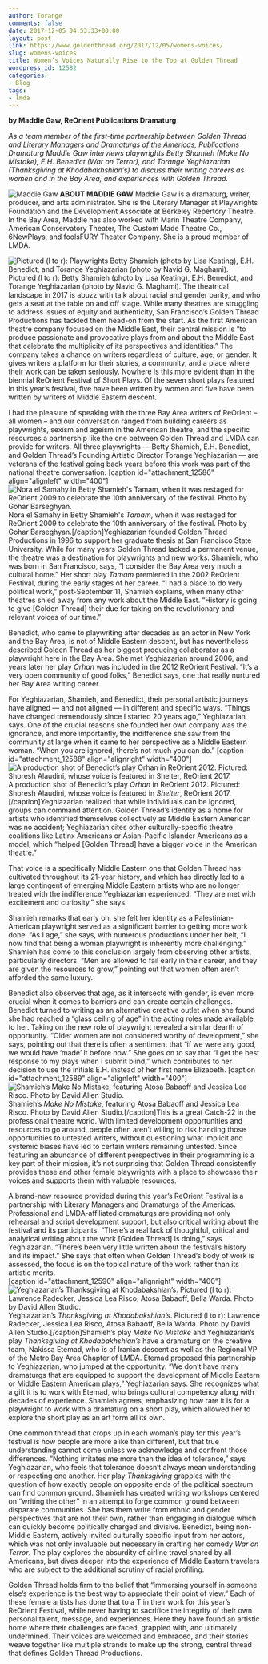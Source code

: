 ```yaml
---
author: Torange
comments: false
date: 2017-12-05 04:53:33+00:00
layout: post
link: https://www.goldenthread.org/2017/12/05/womens-voices/
slug: womens-voices
title: Women’s Voices Naturally Rise to the Top at Golden Thread
wordpress_id: 12582
categories:
- Blog
tags:
- lmda
---
```


**by Maddie Gaw, ReOrient Publications Dramaturg**

_As a team member of the first-time partnership between Golden Thread and [Literary Managers and Dramaturgs of the Americas](http://www.lmda.org),
Publications Dramaturg Maddie Gaw interviews playwrights Betty Shamieh (_Make No Mistake_), E.H. Benedict (_War on Terror_), and Torange Yeghiazarian (_Thanksgiving at Khodabakhshian’s_) to discuss their writing careers as women and in the Bay Area, and experiences with Golden Thread._

![Maddie Gaw](https://www.goldenthread.org/wp-content/uploads/2017/12/Maddie-Gaw.jpg)
**ABOUT MADDIE GAW** 
Maddie Gaw is a dramaturg, writer, producer, and arts administrator. She is the Literary Manager at Playwrights Foundation and the Development Associate at Berkeley Repertory Theatre. In the Bay Area, Maddie has also worked with Marin Theatre Company, American Conservatory Theater, The Custom Made Theatre Co., 6NewPlays, and foolsFURY Theater Company. She is a proud member of LMDA.

![Pictured (l to r): Playwrights Betty Shamieh (photo by Lisa Keating), E.H. Benedict, and Torange Yeghiazarian (photo by Navid G. Maghami).](https://www.goldenthread.org/wp-content/uploads/2017/12/BayArea-Playwrights.jpg) Pictured (l to r): Betty Shamieh (photo by Lisa Keating), E.H. Benedict, and Torange Yeghiazarian (photo by Navid G. Maghami).
The theatrical landscape in 2017 is abuzz with talk about racial and gender parity, and who gets a seat at the table on and off stage. While many theatres are struggling to address issues of equity and authenticity, San Francisco’s Golden Thread Productions has tackled them head-on from the start. As the first American theatre company focused on the Middle East, their central mission is “to produce passionate and provocative plays from and about the Middle East that celebrate the multiplicity of its perspectives and identities.” The company takes a chance on writers regardless of culture, age, or gender. It gives writers a platform for their stories, a community, and a place where their work can be taken seriously. Nowhere is this more evident than in the biennial ReOrient Festival of Short Plays. Of the seven short plays featured in this year’s festival, five have been written by women and five have been written by writers of Middle Eastern descent.

I had the pleasure of speaking with the three Bay Area writers of ReOrient – all women – and our conversation ranged from building careers as playwrights, sexism and ageism in the American theatre, and the specific resources a partnership like the one between Golden Thread and LMDA can provide for writers. All three playwrights — Betty Shamieh, E.H. Benedict, and Golden Thread’s Founding Artistic Director Torange Yeghiazarian — are veterans of the festival going back years before this work was part of the national theatre conversation.
[caption id="attachment_12586" align="alignleft" width="400"]![Nora el Samahy in Betty Shamieh's Tamam, when it was restaged for ReOrient 2009 to celebrate the 10th anniversary of the festival. Photo by Gohar Barseghyan.](https://www.goldenthread.org/wp-content/uploads/2017/12/Tamam.jpg)Nora el Samahy in Betty Shamieh's _Tamam_, when it was restaged for ReOrient 2009 to celebrate the 10th anniversary of the festival. Photo by Gohar Barseghyan.[/caption]Yeghiazarian founded Golden Thread Productions in 1996 to support her graduate thesis at San Francisco State University. While for many years Golden Thread lacked a permanent venue, the theatre was a destination for playwrights and new works. Shamieh, who was born in San Francisco, says, “I consider the Bay Area very much a cultural home.” Her short play _Tamam_ premiered in the 2002 ReOrient Festival, during the early stages of her career. “I had a place to do very political work,” post-September 11, Shamieh explains, when many other theatres shied away from any work about the Middle East. “History is going to give [Golden Thread] their due for taking on the revolutionary and relevant voices of our time.”

Benedict, who came to playwriting after decades as an actor in New York and the Bay Area, is not of Middle Eastern descent, but has nevertheless described Golden Thread as her biggest producing collaborator as a playwright here in the Bay Area. She met Yeghiazarian around 2006, and years later her play _Orhan_ was included in the 2012 ReOrient Festival. “It’s a very open community of good folks,” Benedict says, one that really nurtured her Bay Area writing career.

For Yeghiazarian, Shamieh, and Benedict, their personal artistic journeys have aligned — and not aligned — in different and specific ways. “Things have changed tremendously since I started 20 years ago,” Yeghiazarian says. One of the crucial reasons she founded her own company was the ignorance, and more importantly, the indifference she saw from the community at large when it came to her perspective as a Middle Eastern woman. “When you are ignored, there’s not much you can do.”
[caption id="attachment_12588" align="alignright" width="400"]![A production shot of Benedict’s play Orhan in ReOrient 2012. Pictured: Shoresh Alaudini, whose voice is featured in Shelter, ReOrient 2017.](https://www.goldenthread.org/wp-content/uploads/2017/12/Orhan.jpg)A production shot of Benedict’s play _Orhan_ in ReOrient 2012. Pictured: Shoresh Alaudini, whose voice is featured in _Shelter_, ReOrient 2017.[/caption]Yeghiazarian realized that while individuals can be ignored, groups can command attention. Golden Thread’s identity as a home for artists who identified themselves collectively as Middle Eastern American was no accident; Yeghiazarian cites other culturally-specific theatre coalitions like Latinx Americans or Asian-Pacific Islander Americans as a model, which “helped [Golden Thread] have a bigger voice in the American theatre.”

That voice is a specifically Middle Eastern one that Golden Thread has cultivated throughout its 21-year history, and which has directly led to a large contingent of emerging Middle Eastern artists who are no longer treated with the indifference Yeghiazarian experienced. “They are met with excitement and curiosity,” she says.

Shamieh remarks that early on, she felt her identity as a Palestinian-American playwright served as a significant barrier to getting more work done. “As I age,” she says, with numerous productions under her belt, “I now find that being a woman playwright is inherently more challenging.” Shamieh has come to this conclusion largely from observing other artists, particularly directors. “Men are allowed to fail early in their career, and they are given the resources to grow,” pointing out that women often aren’t afforded the same luxury.

Benedict also observes that age, as it intersects with gender, is even more crucial when it comes to barriers and can create certain challenges. Benedict turned to writing as an alternative creative outlet when she found she had reached a “glass ceiling of age” in the acting roles made available to her. Taking on the new role of playwright revealed a similar dearth of opportunity. “Older women are not considered worthy of development,” she says, pointing out that there is often a sentiment that “if we were any good, we would have ‘made’ it before now.” She goes on to say that “I get the best response to my plays when I submit blind,” which contributes to her decision to use the initials E.H. instead of her first name Elizabeth. 
[caption id="attachment_12589" align="alignleft" width="400"]![Shamieh’s Make No Mistake, featuring Atosa Babaoff and Jessica Lea Risco. Photo by David Allen Studio.](https://www.goldenthread.org/wp-content/uploads/2017/12/makenomistake.jpg)Shamieh’s _Make No Mistake_, featuring Atosa Babaoff and Jessica Lea Risco. Photo by David Allen Studio.[/caption]This is a great Catch-22 in the professional theatre world. With limited development opportunities and resources to go around, people often aren’t willing to risk handing those opportunities to untested writers, without questioning what implicit and systemic biases have led to certain writers remaining untested. Since featuring an abundance of different perspectives in their programming is a key part of their mission, it’s not surprising that Golden Thread consistently provides these and other female playwrights with a place to showcase their voices and supports them with valuable resources.

A brand-new resource provided during this year’s ReOrient Festival is a partnership with Literary Managers and Dramaturgs of the Americas. Professional and LMDA-affiliated dramaturgs are providing not only rehearsal and script development support, but also critical writing about the festival and its participants. “There’s a real lack of thoughtful, critical and analytical writing about the work [Golden Thread] is doing,” says Yeghiazarian. “There’s been very little written about the festival’s history and its impact.” She says that often when Golden Thread’s body of work is assessed, the focus is on the topical nature of the work rather than its artistic merits.	
[caption id="attachment_12590" align="alignright" width="400"]![Yeghiazarian’s Thanksgiving at Khodabakshian’s. Pictured (l to r): Lawrence Radecker, Jessica Lea Risco, Atosa Babaoff, Bella Warda. Photo by David Allen Studio.](https://www.goldenthread.org/wp-content/uploads/2017/12/Thanksgiving.jpg)Yeghiazarian’s _Thanksgiving at Khodabakshian’s_. Pictured (l to r): Lawrence Radecker, Jessica Lea Risco, Atosa Babaoff, Bella Warda. Photo by David Allen Studio.[/caption]Shamieh’s play _Make No Mistake_ and Yeghiazarian’s play _Thanksgiving at Khodabakhshian’s_ have a dramaturg on the creative team, Nakissa Etemad, who is of Iranian descent as well as the Regional VP of the Metro Bay Area Chapter of LMDA. Etemad proposed this partnership to Yeghiazarian, who jumped at the opportunity. “We don’t have many dramaturgs that are equipped to support the development of Middle Eastern or Middle Eastern American plays,” Yeghiazarian says. She recognizes what a gift it is to work with Etemad, who brings cultural competency along with decades of experience. Shamieh agrees, emphasizing how rare it is for a playwright to work with a dramaturg on a short play, which allowed her to explore the short play as an art form all its own.

One common thread that crops up in each woman’s play for this year’s festival is how people are more alike than different, but that true understanding cannot come unless we acknowledge and confront those differences. “Nothing irritates me more than the idea of tolerance,” says Yeghiazarian, who feels that tolerance doesn’t always mean understanding or respecting one another. Her play _Thanksgiving_ grapples with the question of how exactly people on opposite ends of the political spectrum can find common ground. Shamieh has created writing workshops centered on “writing the other” in an attempt to forge common ground between disparate communities. She has them write from ethnic and gender perspectives that are not their own, rather than engaging in dialogue which can quickly become politically charged and divisive. Benedict, being non-Middle Eastern, actively invited culturally specific input from her actors, which was not only invaluable but necessary in crafting her comedy _War on Terror_. The play explores the absurdity of airline travel shared by all Americans, but dives deeper into the experience of Middle Eastern travelers who are subject to the additional scrutiny of racial profiling. 

Golden Thread holds firm to the belief that “immersing yourself in someone else’s experience is the best way to appreciate their point of view.” Each of these female artists has done that to a T in their work for this year’s ReOrient Festival, while never having to sacrifice the integrity of their own personal talent, message, and experiences. Here they have found an artistic home where their challenges are faced, grappled with, and ultimately undermined. Their voices are welcomed and embraced, and their stories weave together like multiple strands to make up the strong, central thread that defines Golden Thread Productions.
